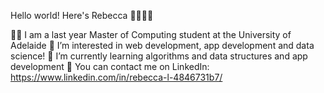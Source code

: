 Hello world! Here's Rebecca 🙋‍♀✨💃

👩‍💻 I am a last year Master of Computing student at the University of Adelaide
🥳 I’m interested in web development, app development and data science!
🐣 I’m currently learning algorithms and data structures and app development
📧 You can contact me on LinkedIn: https://www.linkedin.com/in/rebecca-l-4846731b7/
